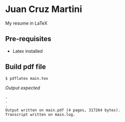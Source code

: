 # Juan Cruz Martini
My resume in LaTeX

## Pre-requisites
- Latex installed

## Build pdf file
```
$ pdflatex main.tex 
```

*Output expected*
```
.
.
.
Output written on main.pdf (4 pages, 317264 bytes).
Transcript written on main.log.

```

